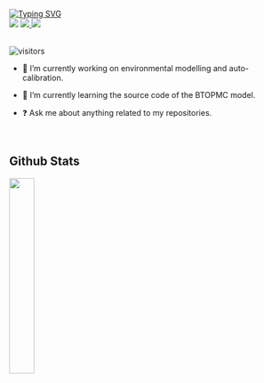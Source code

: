 <p align="left">
<a href="https://github.com/QianyangWang">
    <img src="https://readme-typing-svg.demolab.com?font=Georgia&size=18&duration=3000&color=0A903BFF&pause=120&multiline=true&width=500&height=80&lines=Qianyang+Wang;Beijing+Normal+University+%7C+College+of+Water+Sciences;Environmental+Modelling+%7C+Water+Quality+%7C+GIS" alt="Typing SVG" />
</a>
<br/>

<img src="https://img.shields.io/badge/-Email-blue?logo=gmail&logoColor=white">
</a>
<a href="https://pypi.org/user/Snapple/">
    <img src="https://img.shields.io/badge/PyPi-Snapple-orange?logo=pypi&logoColor=white">
</a>

<a href="https://github.com/QianyangWang" target="_blank">
<img src=https://img.shields.io/badge/github-%2324292e.svg?logo=github&logoColor=white">
</a>

<br/> ![visitors](https://visitor-badge.glitch.me/badge?page_id=QianyangWang&left_color=green&right_color=gray)
                                                                                       

- 🔭 I’m currently working on environmental modelling and auto-calibration.  
  

- 🌱 I’m currently learning the source code of the BTOPMC model.  
  

- ❓ Ask me about anything related to my repositories.  
  

<br/>  

## Github Stats  
<div align="left"><img src="https://github-readme-stats.vercel.app/api/top-langs/?username=QianyangWang&hide_border=true&layout=compact" align="center" style="width: 30%" /></div>  

<br/>  




